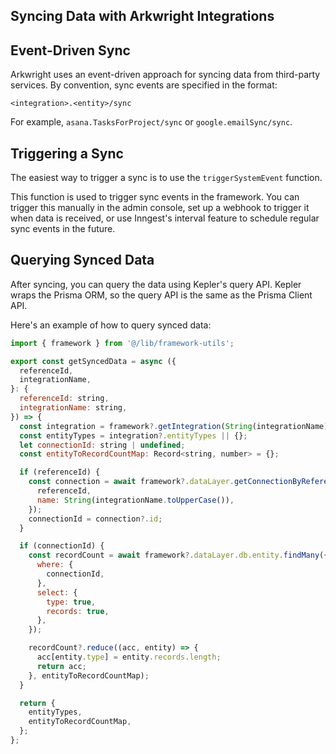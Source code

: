 ## Syncing Data with Arkwright Integrations

## Event-Driven Sync

Arkwright uses an event-driven approach for syncing data from third-party services. By convention, sync events are specified in the format:

`<integration>.<entity>/sync`

For example, `asana.TasksForProject/sync` or `google.emailSync/sync`.

## Triggering a Sync

The easiest way to trigger a sync is to use the `triggerSystemEvent` function.

This function is used to trigger sync events in the framework. You can trigger this manually in the admin console, set up a webhook to trigger it when data is received, or use Inngest's interval feature to schedule regular sync events in the future.

## Querying Synced Data

After syncing, you can query the data using Kepler's query API. Kepler wraps the Prisma ORM, so the query API is the same as the Prisma Client API.

Here's an example of how to query synced data:

```js
import { framework } from '@/lib/framework-utils';

export const getSyncedData = async ({
  referenceId,
  integrationName,
}: {
  referenceId: string,
  integrationName: string,
}) => {
  const integration = framework?.getIntegration(String(integrationName).toUpperCase());
  const entityTypes = integration?.entityTypes || {};
  let connectionId: string | undefined;
  const entityToRecordCountMap: Record<string, number> = {};

  if (referenceId) {
    const connection = await framework?.dataLayer.getConnectionByReferenceId({
      referenceId,
      name: String(integrationName.toUpperCase()),
    });
    connectionId = connection?.id;
  }

  if (connectionId) {
    const recordCount = await framework?.dataLayer.db.entity.findMany({
      where: {
        connectionId,
      },
      select: {
        type: true,
        records: true,
      },
    });

    recordCount?.reduce((acc, entity) => {
      acc[entity.type] = entity.records.length;
      return acc;
    }, entityToRecordCountMap);
  }

  return {
    entityTypes,
    entityToRecordCountMap,
  };
};
```
